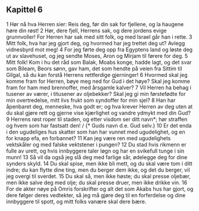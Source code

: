 ## Kapittel 6

1 Hør nå hva Herren sier: Reis deg, før din sak for fjellene, og la haugene høre din røst!
2 Hør, dere fjell, Herrens sak, og dere jordens evige grunnvoller! For Herren har sak med sitt folk, og med Israel går han i rette.
3 Mitt folk, hva har jeg gjort deg, og hvormed har jeg trettet deg ut? Avlegg vidnesbyrd mot meg!
4 For jeg førte deg opp fra Egyptens land og løste deg ut av slavehuset, og jeg sendte Moses, Aron og Mirjam til førere for deg.
5 Mitt folk! Kom i hu det råd som Balak, Moabs konge, hadde lagt, og det svar som Bileam, Beors sønn, gav ham, det som hendte på veien fra Sittim til Gilgal, så du kan forstå Herrens rettferdige gjerninger!
6 Hvormed skal jeg komme fram for Herren, bøye meg ned for Gud i det høye? Skal jeg komme fram for ham med brennoffer, med årsgamle kalver?
7 Vil Herren ha behag i tusener av værer, i titusener av oljebekker? Skal jeg gi min førstefødte for min overtredelse, mitt livs frukt som syndoffer for min sjel?
8 Han har åpenbaret deg, menneske, hva godt er; og hva krever Herren av deg uten at du skal gjøre rett og gjerne vise kjærlighet og vandre ydmykt med din Gud?
9 Herrens røst roper til staden, og etter visdom ser ditt navn*; hør straffen og hvem som har fastsatt den! / {* Guds navn d.e. Gud selv.}
10 Er det enda i den ugudeliges hus skatter som han har vunnet med ugudelighet, og en for knapp efa, en forbannet?
11 Kan jeg være ren med ugudelighets vektskåler og med falske vektstener i pungen?
12 Du stad hvis rikmenn er fulle av urett, og hvis innbyggere taler løgn og har en svikefull tunge i sin munn!
13 Så vil da også jeg slå deg med farlige sår, ødelegge deg for dine synders skyld.
14 Du skal spise, men ikke bli mett, og du skal være tom i ditt indre; du kan flytte dine ting, men du berger dem ikke, og det du berger, vil jeg overgi til sverdet.
15 Du skal så, men ikke høste; du skal presse oljebær, men ikke salve deg med olje; du skal presse druer, men ikke drikke vin.
16 For de akter nøye på Omris forskrifter og alt det som Akabs hus har gjort, og dere følger deres vedtekter, så jeg må gjøre deg til en forferdelse og dine innbyggere til spott, og mitt folks vanære skal dere bære.
